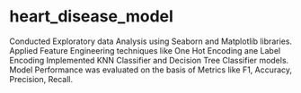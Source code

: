 # heart_disease_model
  Conducted Exploratory data Analysis using Seaborn and Matplotlib libraries.
  Applied Feature Engineering techniques like One Hot Encoding ane Label Encoding
  Implemented KNN Classifier and Decision Tree Classifier models.
  Model Performance was evaluated on the basis of Metrics like F1, Accuracy, Precision, Recall.
